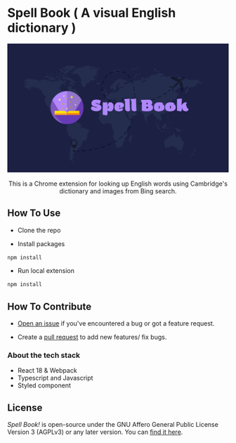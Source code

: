 # Spell Book ( A visual English dictionary )

<img alt="Save & share Bard conversations. Discover & use Bard prompts. Enhance Bard with more features. It's free & open-source." src="src/static/banner.jpg">

<p align="center">
  This is a Chrome extension for looking up English words using Cambridge's dictionary and images from Bing search.
</p>

## How To Use

- Clone the repo

- Install packages
```bash
npm install
```

- Run local extension
```bash
npm install
```

## How To Contribute

- [Open an issue](issues) if you've encountered a bug or got a feature request.

- Create a [pull request](pulls) to add new features/ fix bugs.

### About the tech stack
- React 18 & Webpack
- Typescript and Javascript
- Styled component

## License

_Spell Book!_ is open-source under the GNU Affero General Public License Version 3 (AGPLv3) or any later version. You can [find it here](LICENSE).
